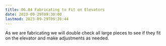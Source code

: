 ```yaml
---
title: 06.04 Fabricating to Fit on Elevators
date: 2023-09-29T09:30:00
lastmod: 2023-09-29T09:28:44
---
```


As we are fabricating we will double check all large pieces to see if they fit on the elevator and make adjustments as needed.
